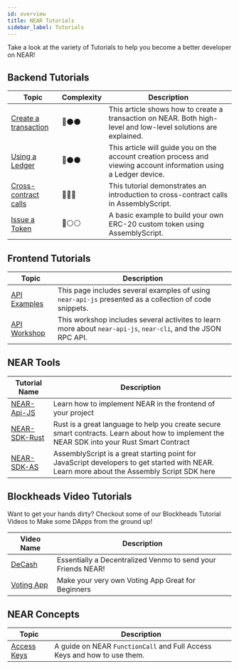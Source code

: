 ```yaml
---
id: overview
title: NEAR Tutorials
sidebar_label: Tutorials
---
```


Take a look at the variety of Tutorials to help you become a better developer on NEAR!

## Backend Tutorials

| Topic       | Complexity | Description                                                                         |
| ----------- | ---------- | ----------------------------------------------------------------------------------- |
| [Create a transaction](/docs/tutorials/create-transactions) | 🔘⚫️⚫️ | This article shows how to create a transaction on NEAR. Both high-level and low-level solutions are explained. |
| [Using a Ledger](/docs/tutorials/ledger) | 🔘⚫️⚫️ | This article will guide you on the account creation process and viewing account information using a Ledger device. |
| [Cross-contract calls](/docs/tutorials/contracts/cross-contract-calls) | 🔘🔵🔵 | This tutorial demonstrates an introduction to cross-contract calls in AssemblyScript. |
| [Issue a Token](/docs/tutorials/contracts/token) |  🔘⚪️⚪️ | A basic example to build your own ERC-20 custom token using AssemblyScript. |

## Frontend Tutorials

| Topic       | Description                                                                         |
| ----------- | ----------------------------------------------------------------------------------- |
| [API Examples](/docs/tutorials/front-end/naj-examples) | This page includes several examples of using `near-api-js` presented as a collection of code snippets. |
| [API Workshop](/docs/tutorials/front-end/naj-workshop) | This workshop includes several activites to learn more about `near-api-js`, `near-cli`, and the JSON RPC API. |

## NEAR Tools

| Tutorial Name                                                                    | Description                                                                                                                                 |
| -------------------------------------------------------------------------------- | ------------------------------------------------------------------------------------------------------------------------------------------- |
| [NEAR-Api-JS](https://docs.near.org/docs/develop/front-end/near-api-js)          | Learn how to implement NEAR in the frontend of your project                                                                          |
| [NEAR-SDK-Rust](https://docs.near.org/docs/develop/contracts/rust/intro#docsNav) | Rust is a great language to help you create secure smart contracts. Learn about how to implement the NEAR SDK into your Rust Smart Contract |
| [NEAR-SDK-AS](https://docs.near.org/docs/develop/contracts/as/intro)             | AssemblyScript is a great starting point for JavaScript developers to get started with NEAR. Learn more about the Assembly Script SDK here  |

## Blockheads Video Tutorials

Want to get your hands dirty? Checkout some of our Blockheads Tutorial Videos to Make some DApps from the ground up!

| Video Name                                                     | Description                                                  |
| -------------------------------------------------------------- | ------------------------------------------------------------ |
| [DeCash](https://www.youtube.com/watch?v=u_vwi5PVg1c)          | Essentially a Decentralized Venmo to send your Friends NEAR! |
| [Voting App](https://www.youtube.com/watch?v=sm8w9tDnMZc&t=1s) | Make your very own Voting App Great for Beginners            |

## NEAR Concepts

| Topic       | Description                                                                         |
| ----------- | ----------------------------------------------------------------------------------- |
| [Access Keys](/docs/videos/accounts-keys) | A guide on NEAR `FunctionCall` and Full Access Keys and how to use them. |
